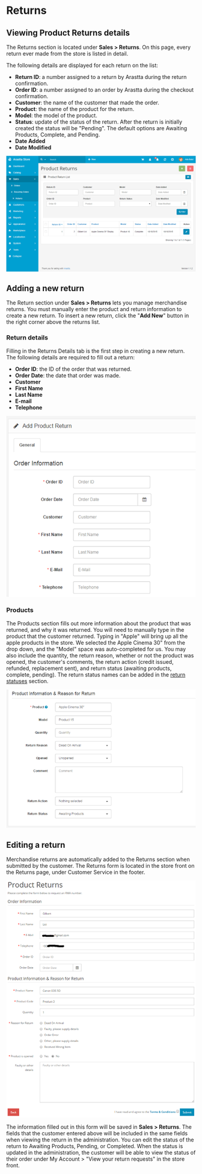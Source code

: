Returns
=======

Viewing Product Returns details
---------------------

The Returns section is located under **Sales > Returns**. On this page, every return ever made from the store is listed in detail.

The following details are displayed for each return on the list:

- **Return ID**: a number assigned to a return by Arastta during the return confirmation.
- **Order ID**: a number assigned to an order by Arastta during the checkout confirmation.
- **Customer**: the name of the customer that made the order.
- **Product**: the name of the product for the return.
- **Model**: the model of the product.
- **Status**: update of the status of the return. After the return is initially created the status will be "Pending". The default options are Awaiting Products, Complete, and Pending.
- **Date Added**
- **Date Modified**

![product returns](_images/returns.png)

Adding a new return
-------------------

The Return section under **Sales > Returns** lets you manage merchandise returns. You must manually enter the product and return information to create a new return. To insert a new return, click the "**Add New**" button in the right corner above the returns list.

### Return details

Filling in the Returns Details tab is the first step in creating a new return. The following details are required to fill out a return:

- **Order ID**: the ID of the order that was returned.
- **Order Date**: the date that order was made.
- **Customer**
- **First Name**
- **Last Name**
- **E-mail**
- **Telephone**

![orders return details](_images/returns-1.png)

### Products

The Products section fills out more information about the product that was returned, and why it was returned. You will need to manually type in the product that the customer returned. Typing in "Apple" will bring up all the apple products in the store. We selected the Apple Cinema 30" from the drop down, and the "Model" space was auto-completed for us. You may also include the quantity, the return reason, whether or not the product was opened, the customer's comments, the return action (credit issued, refunded, replacement sent), and return status (awaiting products, complete, pending). The return status names can be added in the [return statuses](docs/user-manual/localisation/returns) section.

![orders return products](_images/returns-2.png)

Editing a return
----------------

Merchandise returns are automatically added to the Returns section when submitted by the customer. The Returns form is located in the store front on the Returns page, under Customer Service in the footer.

![product returns](_images/returns-3.png)

The information filled out in this form will be saved in **Sales > Returns**. The fields that the customer entered above will be included in the same fields when viewing the return in the administration. You can edit the status of the return to Awaiting Products, Pending, or Completed. When the status is updated in the administration, the customer will be able to view the status of their order under My Account > "View your return requests" in the store front.
